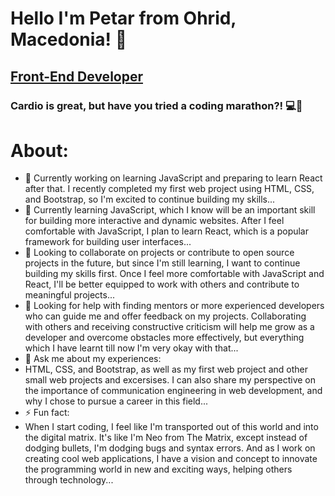 # Hello I'm Petar from Ohrid, Macedonia! 👋
## [Front-End Developer](https://github.com/PetarMacedon)
### Cardio is great, but have you tried a coding marathon?! 💻🏃
# About:
- 🔭 Currently working on learning JavaScript and preparing to learn React after that. I recently completed my first web project using HTML, CSS, and Bootstrap, so I'm excited to continue building my skills...
- 🌱 Currently learning JavaScript, which I know will be an important skill for building more interactive and dynamic websites. After I feel comfortable with JavaScript, I plan to learn React, which is a popular framework for building user interfaces...
- 👯 Looking to collaborate on projects or contribute to open source projects in the future, but since I'm still learning, I want to continue building my skills first. Once I feel more comfortable with JavaScript and React, I'll be better equipped to work with others and contribute to meaningful projects...
- 🤔 Looking for help with finding mentors or more experienced developers who can guide me and offer feedback on my projects. Collaborating with others and receiving constructive criticism will help me grow as a developer and overcome obstacles more effectively, but everything which I have learnt till now I'm very okay with that...
- 💬 Ask me about my experiences:
-  HTML, CSS, and Bootstrap, as well as my first web project and other small web projects and excersises. I can also share my perspective on the importance of communication engineering in web development, and why I chose to pursue a career in this field...
- ⚡ Fun fact: 
- When I start coding, I feel like I'm transported out of this world and into the digital matrix. It's like I'm Neo from The Matrix, except instead of dodging bullets, I'm dodging bugs and syntax errors. And as I work on creating cool web applications, I have a vision and concept to innovate the programming world in new and exciting ways, helping others through technology...
